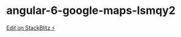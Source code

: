 # angular-6-google-maps-lsmqy2

[Edit on StackBlitz ⚡️](https://stackblitz.com/edit/angular-6-google-maps-lsmqy2)